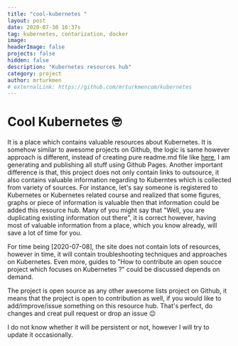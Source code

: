 ```yaml
---
title: "cool-kubernetes "
layout: post
date: 2020-07-30 16:37s
tag: kubernetes, contarization, docker 
image:
headerImage: false
projects: false
hidden: false 
description: "Kubernetes resources hub"
category: project
author: mrturkmen
# externalLink: https://github.com/mrturkmencom/kubernetes
---
```

 
# Cool Kubernetes  🤓

It is a place which contains valuable resources about Kubernetes. It is somehow similar to awesome projects on Github, the logic is same however approach is different, instead of creating pure readme.md file like [here](https://github.com/irazasyed/awesome-cloudflare#readme), I am generating and publishing all stuff using Github Pages. Another important difference is that, this project does not only contain links to outsource, it also contains valuable information regarding to Kuberntes which is collected from variety of sources. For instance, let's say someone is registered to Kubernetes or Kubernetes related course and realized that some figures, graphs or piece of information is valuable then that information could be added this resource hub. 
Many of you might say that "Well, you are duplicating existing information out there", it is correct however, having most of valuable information from a place, which you know already, will save a lot of time for you.

For time being [2020-07-08], the site does not contain lots of resources, however in time, it will contain troubleshooting techniques and approaches on Kubernetes. Even more, guides to "How to contribute an open soucce project which focuses on Kubernetes ?" could  be discussed depends on demand.  

The project is open source as any other awesome lists project on Github, it means that the project is open to contribution as well, if you would like to add/improve/issue something on this resource hub. That's perfect, do changes and creat pull request or drop an issue 😉

I do not know whether it will be persistent or not, however I will try to update it occasionally. 
